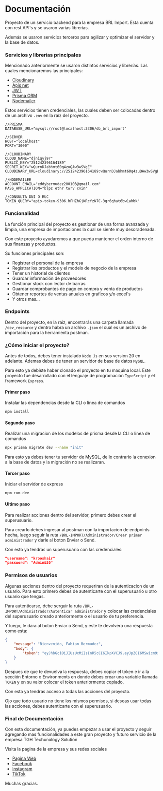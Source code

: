 # Documentación

Proyecto de un servicio backend para la empresa BRL Import. Esta cuenta con rest API's y se usaron varias librerías.

Además se usaron servicios terceros para agilizar y optimizar el servidor y la base de datos.

### Servicios y librerías principales

Mencionado anteriormente se usaron distintos servicios y librerías. Las cuales mencionaremos las principales:

- [Cloudinary](https://cloudinary.com)
- [Apis net](https://apis.net.pe)
- [JWT](https://jwt.io)
- [Prisma ORM](https://prisma.io)
- [Nodemailer](https://nodemailer.com)

Estos servicios tienen credenciales, las cuales deben ser colocadas dentro de un archivo `.env` en la raíz del proyecto.

```env
//PRISMA
DATABASE_URL="mysql://root@localhost:3306/db_brl_import"

//SERVER
HOST="localhost"
PORT="3000"

//CLOUDINARY
CLOUD_NAME="djniqyj9r"
PUBLIC_KEY="251242396164189"
SECRET_KEY="wQurnDJabhmt60q4zuQAw3wSVgE"
CLOUDINARY_URL=cloudinary://251242396164189:wQurnDJabhmt60q4zuQAw3wSVgE@djniqyj9r

//NODEMAILER
ACCOUNT_EMAIL="eddybermudez200103@gmail.com"
PASS_APPLICATION="blpz ethr twrv cvin"

//CONSULTA DNI O RUC
TOKEN_QUERY="apis-token-9306.hFHZhGjKRcfzN7C-3gr6qhat6bw1ahbk"
```

### Funcionalidad
La función principal del proyecto es gestionar de una forma avanzada y limpia, una empresa de importaciones la cual se siente muy desoradenada.

Con este proyecto ayudaremos a que pueda mantener el orden interno de sus finanzas y productos.

Su funciones principales son:
- Registrar el personal de la empresa
- Registrar los productos y el modelo de negocio de la empresa
- Tener un historial de clientes
- Guardar información de proveedores
- Gestionar stock con lector de barras
- Guardar comprobantes de pago en compra y venta de productos
- Obtener reportes de ventas anuales en graficos y/o excel's
- Y otros mas...

### Endpoints
Dentro del proyecto, en la raiz, encontrarás una carpeta llamada `/dev_resource` y dentro habra un archivo `.json` el cual es un archivo de importación para la herramienta postman.

### ¿Cómo iniciar el proyecto?
Antes de todos, debes tener instalado `Node Js` en sus version 20 en adelante. Ademas debes de tener un servidor de base de datos `MySQL`.

Para esto ya debiste haber clonado el proyecto en tu maquina local. Este proyecto fue desarrollado con el lenguaje de programación `TypeScript` y el framework `Express`. 

#### Primer paso
Instalar las dependencias desde la CLI o linea de comandos
```bash
npm install
```

#### Segundo paso
Realizar una migracion de los modelos de prisma desde la CLI o linea de comandos
```bash
npx prisma migrate dev --name "init"
```
Para esto ya debes tener tu servidor de MySQL, de lo contrario la conexion a la base de datos y la migración no se realizaran.

#### Tercer paso

Iniciar el servidor de express
```bash
npm run dev
```

#### Ultimo paso
Para realizar acciones dentro del servidor, primero debes crear el superusuario.

Para crearlo debes ingresar al postman con la importacion de endpoints hecha, luego seguir la ruta `/BRL-IMPORT/Administrador/Crear primer administrador` y darle al boton Enviar o Send.

Con esto ya tendras un superusuario con las credenciales:

```json
"username": "krooshair"
"password": "Admin&20"
```

### Permisos de usuarios
Algunas acciones dentro del proyecto requeriran de la autenticacion de un usuario. Para esto primero debes de autenticarte con el superusuario u otro usuario que tengas.

Para autenticarse, debe serguir la ruta `/BRL-IMPORT/Administrador/Autenticar administrador` y colocar las credenciales del superusuario creado anteriormente o el usuario de tu preferencia.

Y luego, le dara al boton Enviar o Send, y este te devolvera una respuesta como esta:

```json
{
    "message": "Bienvenido, Fabian Bermudez",
    "body": {
        "token": "eyJhbGciOiJIUzUxMiIsInR5cCI6IkpXVCJ9.eyJpZCI6MSwicm9sZUFkbWluIjoiR2VyZW50ZSIsImlhdCI6MTcyMDEwMjUzMywiZXhwIjoxNzIwMTg4OTMzfQ.pYpR6M9lAVe4zbI_SAMGfcuNHzGrnML_gvVomF9nUdOvOXWj2NrPgOy7egPjGNLwLkYdZSG5FcFA5l3jW48G3Q"
    }
}
```

Despues de que te devuelva la respuesta, debes copiar el token e ir a la sección Entorno o Environments en donde debes crear una variable llamada `TOKEN` y en su valor colocar el token anteriormente copiado.

Con esta ya tendras acceso a todas las acciones del proyecto. 

Ojo que todo usuario no tiene los mismos permisos, si deseas usar todas las acciones, debes autenticarte con el superusuario.

### Final de Documentación

Con esta documentación, ya puedes empezar a usar el proyecto y seguir agregando mas funcionalidades a este gran proyecto y futuro servicio de la empresa TGH Techonology Solution

Visita la pagina de la empresa y sus redes sociales
- [Pagina Web](https://tghtechnologysolution.com/)
- [Facebook](https://www.facebook.com/TGHTechnologySolution)
- [Instagram](https://www.instagram.com/tghtechnologysolution?utm_source=ig_web_button_share_sheet&igsh=ZDNlZDc0MzIxNw==)
- [TikTok](https://www.tiktok.com/@tghtechnology.solution?is_from_webapp=1&sender_device=pc)

Muchas gracias.
